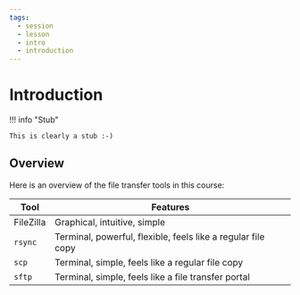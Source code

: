 ```yaml
---
tags:
  - session
  - lesson
  - intro
  - introduction
---
```


# Introduction

!!! info "Stub"

    This is clearly a stub :-)


## Overview

Here is an overview of the file transfer tools in this course:

Tool       |Features
-----------|-----------------------------------------------------------
FileZilla  |Graphical, intuitive, simple
`rsync`    |Terminal, powerful, flexible, feels like a regular file copy
`scp`      |Terminal, simple, feels like a regular file copy
`sftp`     |Terminal, simple, feels like a file transfer portal
